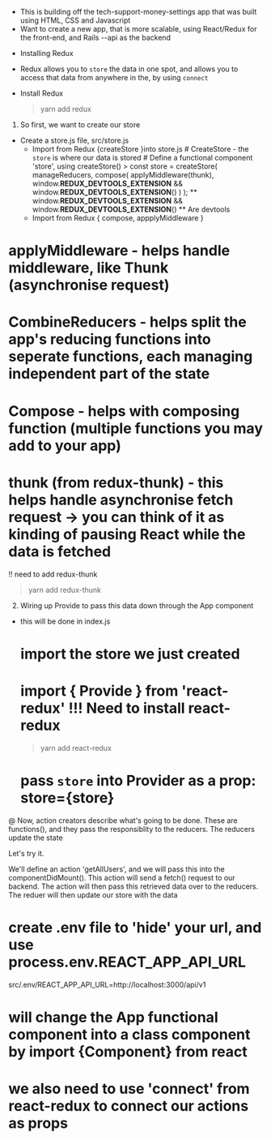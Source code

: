 - This is building off the tech-support-money-settings app that was built using HTML, CSS and Javascript
- Want to create a new app, that is more scalable, using React/Redux for the front-end, and Rails --api as the backend

* Installing Redux
* Redux allows you to `store` the data in one spot, and allows you to access that data from anywhere in the, by using `connect`

* Install Redux
  > yarn add redux

1.  So first, we want to create our store

- Create a store.js file, src/store.js
  - Import from Redux {createStore }into store.js # CreateStore - the `store` is where our data is stored # Define a functional component 'store', using createStore() > const store = createStore(
    manageReducers,
    compose(
    applyMiddleware(thunk),
    window.**REDUX_DEVTOOLS_EXTENSION** && window.**REDUX_DEVTOOLS_EXTENSION**()
    )
    );
    ** window.**REDUX_DEVTOOLS_EXTENSION** && window.**REDUX_DEVTOOLS_EXTENSION**() ** Are devtools
  - Import from Redux { compose, appplyMiddleware }

# applyMiddleware - helps handle middleware, like Thunk (asynchronise request)

# CombineReducers - helps split the app's reducing functions into seperate functions, each managing independent part of the state

# Compose - helps with composing function (multiple functions you may add to your app)

# thunk (from redux-thunk) - this helps handle asynchronise fetch request -> you can think of it as kinding of pausing React while the data is fetched

!! need to add redux-thunk

> yarn add redux-thunk

2. Wiring up Provide to pass this data down through the App component

- this will be done in index.js
  # import the store we just created
  # import { Provide } from 'react-redux' !!! Need to install react-redux
  > yarn add react-redux
  # pass `store` into Provider as a prop: store={store}

@ Now, action creators describe what's going to be done. These are functions(), and they pass the responsiblity to the reducers. The reducers update the state

Let's try it.

We'll define an action 'getAllUsers', and we will pass this into the componentDidMount(). This action will send a fetch() request to our backend. The action will then pass this retrieved data over to the reducers. The reduer will then update our store with the data

# create .env file to 'hide' your url, and use process.env.REACT_APP_API_URL

src/.env/REACT_APP_API_URL=http://localhost:3000/api/v1

# will change the App functional component into a class component by import {Component} from react

# we also need to use 'connect' from react-redux to connect our actions as props
